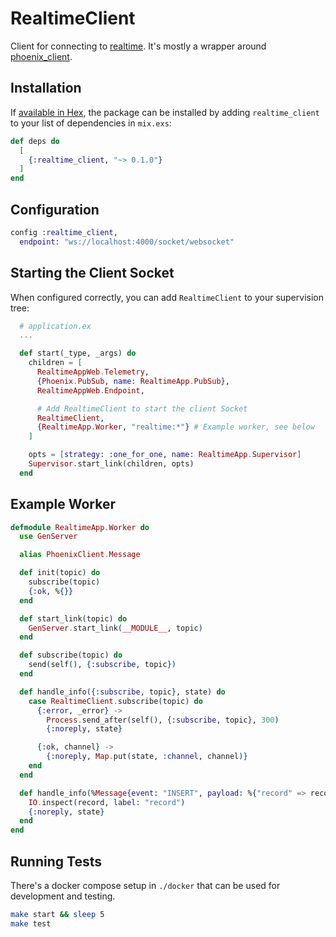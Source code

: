 # RealtimeClient

Client for connecting to [realtime](https://github.com/supabase/realtime).
It's mostly a wrapper around [phoenix_client](https://github.com/mobileoverlord/phoenix_client).

## Installation

If [available in Hex](https://hex.pm/docs/publish), the package can be installed
by adding `realtime_client` to your list of dependencies in `mix.exs`:

```elixir
def deps do
  [
    {:realtime_client, "~> 0.1.0"}
  ]
end
```

## Configuration

```elixir
config :realtime_client,
  endpoint: "ws://localhost:4000/socket/websocket"
```

## Starting the Client Socket

When configured correctly, you can add `RealtimeClient` to your supervision tree:

```elixir
  # application.ex
  ...

  def start(_type, _args) do
    children = [
      RealtimeAppWeb.Telemetry,
      {Phoenix.PubSub, name: RealtimeApp.PubSub},
      RealtimeAppWeb.Endpoint,

      # Add RealtimeClient to start the client Socket
      RealtimeClient,
      {RealtimeApp.Worker, "realtime:*"} # Example worker, see below
    ]

    opts = [strategy: :one_for_one, name: RealtimeApp.Supervisor]
    Supervisor.start_link(children, opts)
  end
```

## Example Worker

```elixir
defmodule RealtimeApp.Worker do
  use GenServer

  alias PhoenixClient.Message

  def init(topic) do
    subscribe(topic)
    {:ok, %{}}
  end

  def start_link(topic) do
    GenServer.start_link(__MODULE__, topic)
  end

  def subscribe(topic) do
    send(self(), {:subscribe, topic})
  end

  def handle_info({:subscribe, topic}, state) do
    case RealtimeClient.subscribe(topic) do
      {:error, _error} ->
        Process.send_after(self(), {:subscribe, topic}, 300)
        {:noreply, state}

      {:ok, channel} ->
        {:noreply, Map.put(state, :channel, channel)}
    end
  end

  def handle_info(%Message{event: "INSERT", payload: %{"record" => record}}, state) do
    IO.inspect(record, label: "record")
    {:noreply, state}
  end
end

```

## Running Tests

There's a docker compose setup in `./docker` that can be used for development and
testing.

```bash
make start && sleep 5
make test
```
